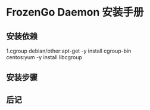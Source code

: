 # FrozenGo Daemon 安装手册
## 安装依赖
1.cgroup
debian/other:apt-get -y install cgroup-bin<br />
centos:yum -y install libcgroup
## 安装步骤
## 后记
